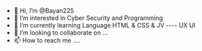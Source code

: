 - 👋 Hi, I’m @Bayan225
- 👀 I’m interested in Cyber Security and Programming 
- 🌱 I’m currently learning Language HTML & CSS & JV ---- UX UI
- 💞️ I’m looking to collaborate on ...
- 📫 How to reach me ....

<!---
Bayan225/Bayan225 is a ✨ special ✨ repository because its `README.md` (this file) appears on your GitHub profile.
You can click the Preview link to take a look at your changes.
--->

